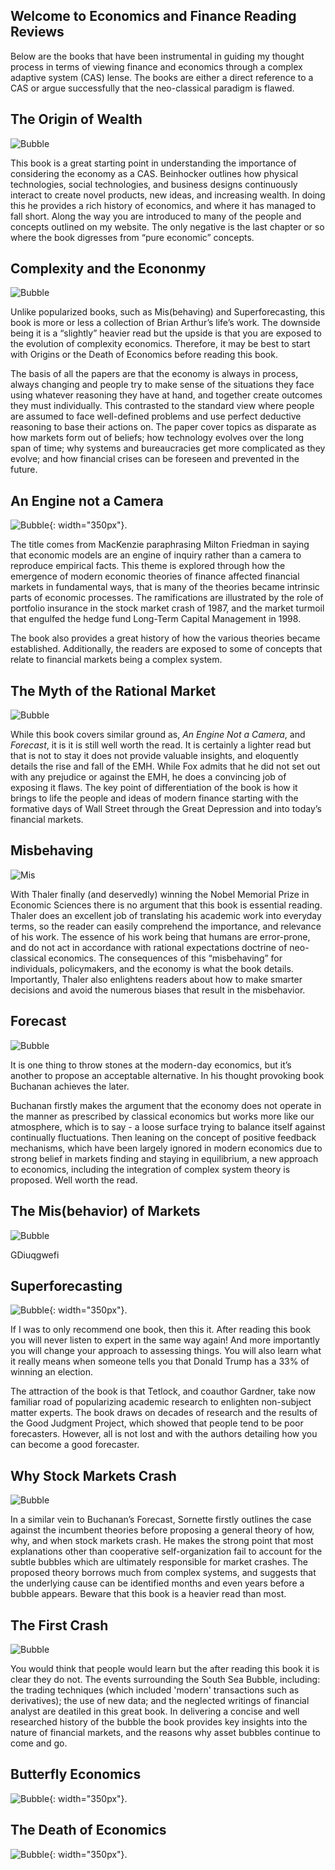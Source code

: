## Welcome to Economics and Finance Reading Reviews

Below are the books that have been instrumental in guiding my thought process in terms of viewing finance and economics through a complex adaptive system (CAS) lense. The books are either a direct reference to a CAS or argue successfully that the neo-classical paradigm is flawed.

## The Origin of Wealth
![Bubble](websiteimages/OofW.jpg)

This book is a great starting point in understanding the importance of considering the economy as a CAS. Beinhocker outlines how physical technologies, social technologies, and business designs continuously interact to create novel products, new ideas, and increasing wealth. In doing this he provides a rich history of economics, and where it has managed to fall short. Along the way you are introduced to many of the people and concepts outlined on my website. The only negative is the last chapter or so where the book digresses from “pure economic” concepts.

## Complexity and the Econonmy
![Bubble](websiteimages/complex.jpg)

Unlike popularized books, such as Mis(behaving) and Superforecasting, this book is more or less a collection of Brian Arthur’s life’s work. The downside being it is a “slightly” heavier read but the upside is that you are exposed to the evolution of complexity economics. Therefore, it may be best to start with Origins or the Death of Economics before reading this book.

The basis of all the papers are that the economy is always in process, always changing and people try to make sense of the situations they face using whatever reasoning they have at hand, and together create outcomes they must individually. This contrasted to the standard view where people are assumed to face well-defined problems and use perfect deductive reasoning to base their actions on. The paper cover topics as disparate as how markets form out of beliefs; how technology evolves over the long span of time; why systems and bureaucracies get more complicated as they evolve; and how financial crises can be foreseen and prevented in the future.


## An Engine not a Camera
![Bubble](websiteimages/imagecamera.jpg){: width="350px"}.

The title comes from MacKenzie paraphrasing Milton Friedman in saying that economic models are an engine of inquiry rather than a camera to reproduce empirical facts. This theme is explored through how the emergence of modern economic theories of finance affected financial markets in fundamental ways, that is many of the theories became intrinsic parts of economic processes. The ramifications are illustrated by the role of portfolio insurance in the stock market crash of 1987, and the market turmoil that engulfed the hedge fund Long-Term Capital Management in 1998. 

The book also provides a great history of how the various theories became established. Additionally, the readers are exposed to some of concepts that relate to financial markets being a complex system.

## The Myth of the Rational Market
![Bubble](websiteimages/rational.jpg)

While this book covers similar ground as, _An Engine Not a Camera_, and _Forecast_, it is it is still well worth the read. It is certainly a lighter read but that is not to stay it does not provide valuable insights, and eloquently details the rise and fall of the EMH. While Fox admits that he did not set out with any prejudice or against the EMH, he does a convincing job of exposing it flaws. The key point of differentiation of the book is how it brings to life the people and ideas of modern finance starting with the formative days of Wall Street through the Great Depression and into today’s financial markets.

## Misbehaving
![Mis](websiteimages/MisBehave.jpg)

With Thaler finally (and deservedly) winning the Nobel Memorial Prize in Economic Sciences there is no argument that this book is essential reading. Thaler does an excellent job of translating his academic work into everyday terms, so the reader can easily comprehend the importance, and relevance of his work. The essence of his work being that humans are error-prone, and do not act in accordance with rational expectations doctrine of neo-classical economics. The consequences of this “misbehaving” for individuals, policymakers, and the economy is what the book details. Importantly, Thaler also enlightens readers about how to make smarter decisions and avoid the numerous biases that result in the misbehavior.

## Forecast
![Bubble](websiteimages/forecast.jpg)

It is one thing to throw stones at the modern-day economics, but it’s another to propose an acceptable alternative. In his thought provoking book Buchanan achieves the later. 

Buchanan firstly makes the argument that the economy does not operate in the manner as prescribed by classical economics but works more like our atmosphere, which is to say - a loose surface trying to balance itself against continually fluctuations. Then leaning on the concept of positive feedback mechanisms, which have been largely ignored in modern economics due to strong belief in markets finding and staying in equilibrium, a new approach to economics, including the integration of complex system theory is proposed. Well worth the read.

## The Mis(behavior) of Markets
![Bubble](websiteimages/misbevman.jpg)

GDiuqgwefi

## Superforecasting
![Bubble](websiteimages/super.jpg){: width="350px"}.

If I was to only recommend one book, then this it. After reading this book you will never listen to expert in the same way again! And more importantly you will change your approach to assessing things. You will also learn what it really means when someone tells you that Donald Trump has a 33% of winning an election.

The attraction of the book is that Tetlock, and coauthor Gardner, take now familiar road of popularizing academic research to enlighten non-subject matter experts. The book draws on decades of research and the results of the Good Judgment Project, which showed that people tend to be poor forecasters. However, all is not lost and with the authors detailing  how you can become a good forecaster. 

## Why Stock Markets Crash 
![Bubble](websiteimages/whymarkets.gif)

In a similar vein to Buchanan’s Forecast, Sornette firstly outlines the case against the incumbent theories before proposing a general theory of how, why, and when stock markets crash. He makes the strong point that most explanations other than cooperative self-organization fail to account for the subtle bubbles which are ultimately responsible for market crashes. The proposed theory borrows much from complex systems, and suggests that the underlying cause can be identified months and even years before a bubble appears. Beware that this book is a heavier read than most.

## The First Crash
![Bubble](websiteimages/south.gif)

You would think that people would learn but the after reading this book it is clear they do not. The events surrounding the South Sea Bubble, including: the trading techniques (which included 'modern' transactions such as derivatives); the use of new data; and the neglected writings of financial analyst are deatiled in this great book. In delivering a concise and well researched history of the bubble the book provides key insights into the nature of financial markets, and the reasons why asset bubbles continue to come and go.  

## Butterfly Economics
![Bubble](websiteimages/butter.jpg){: width="350px"}.

## The Death of Economics
![Bubble](websiteimages/death.jpg){: width="350px"}.
